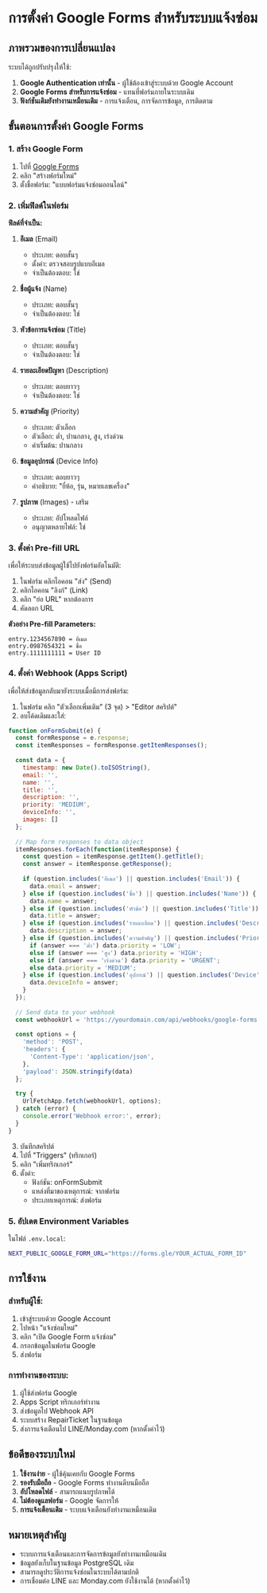 # การตั้งค่า Google Forms สำหรับระบบแจ้งซ่อม

## ภาพรวมของการเปลี่ยนแปลง

ระบบได้ถูกปรับปรุงให้ใช้:
1. **Google Authentication เท่านั้น** - ผู้ใช้ต้องเข้าสู่ระบบด้วย Google Account
2. **Google Forms สำหรับการแจ้งซ่อม** - แทนที่ฟอร์มภายในระบบเดิม
3. **ฟังก์ชันเดิมยังทำงานเหมือนเดิม** - การแจ้งเตือน, การจัดการข้อมูล, การติดตาม

## ขั้นตอนการตั้งค่า Google Forms

### 1. สร้าง Google Form

1. ไปที่ [Google Forms](https://forms.google.com)
2. คลิก "สร้างฟอร์มใหม่"
3. ตั้งชื่อฟอร์ม: "แบบฟอร์มแจ้งซ่อมออนไลน์"

### 2. เพิ่มฟิลด์ในฟอร์ม

**ฟิลด์ที่จำเป็น:**

1. **อีเมล** (Email)
   - ประเภท: ตอบสั้นๆ
   - ตั้งค่า: ตรวจสอบรูปแบบอีเมล
   - จำเป็นต้องตอบ: ใช่

2. **ชื่อผู้แจ้ง** (Name)
   - ประเภท: ตอบสั้นๆ
   - จำเป็นต้องตอบ: ใช่

3. **หัวข้อการแจ้งซ่อม** (Title)
   - ประเภท: ตอบสั้นๆ
   - จำเป็นต้องตอบ: ใช่

4. **รายละเอียดปัญหา** (Description)
   - ประเภท: ตอบยาวๆ
   - จำเป็นต้องตอบ: ใช่

5. **ความสำคัญ** (Priority)
   - ประเภท: ตัวเลือก
   - ตัวเลือก: ต่ำ, ปานกลาง, สูง, เร่งด่วน
   - ค่าเริ่มต้น: ปานกลาง

6. **ข้อมูลอุปกรณ์** (Device Info)
   - ประเภท: ตอบยาวๆ
   - คำอธิบาย: "ยี่ห้อ, รุ่น, หมายเลขเครื่อง"

7. **รูปภาพ** (Images) - เสริม
   - ประเภท: อัปโหลดไฟล์
   - อนุญาตหลายไฟล์: ใช่

### 3. ตั้งค่า Pre-fill URL

เพื่อให้ระบบส่งข้อมูลผู้ใช้ไปยังฟอร์มอัตโนมัติ:

1. ในฟอร์ม คลิกไอคอน "ส่ง" (Send)
2. คลิกไอคอน "ลิงก์" (Link)
3. คลิก "ย่อ URL" หากต้องการ
4. คัดลอก URL

**ตัวอย่าง Pre-fill Parameters:**
```
entry.1234567890 = อีเมล
entry.0987654321 = ชื่อ
entry.1111111111 = User ID
```

### 4. ตั้งค่า Webhook (Apps Script)

เพื่อให้ส่งข้อมูลกลับมายังระบบเมื่อมีการส่งฟอร์ม:

1. ในฟอร์ม คลิก "ตัวเลือกเพิ่มเติม" (3 จุด) > "Editor สคริปต์"
2. ลบโค้ดเดิมและใส่:

```javascript
function onFormSubmit(e) {
  const formResponse = e.response;
  const itemResponses = formResponse.getItemResponses();
  
  const data = {
    timestamp: new Date().toISOString(),
    email: '',
    name: '',
    title: '',
    description: '',
    priority: 'MEDIUM',
    deviceInfo: '',
    images: []
  };
  
  // Map form responses to data object
  itemResponses.forEach(function(itemResponse) {
    const question = itemResponse.getItem().getTitle();
    const answer = itemResponse.getResponse();
    
    if (question.includes('อีเมล') || question.includes('Email')) {
      data.email = answer;
    } else if (question.includes('ชื่อ') || question.includes('Name')) {
      data.name = answer;
    } else if (question.includes('หัวข้อ') || question.includes('Title')) {
      data.title = answer;
    } else if (question.includes('รายละเอียด') || question.includes('Description')) {
      data.description = answer;
    } else if (question.includes('ความสำคัญ') || question.includes('Priority')) {
      if (answer === 'ต่ำ') data.priority = 'LOW';
      else if (answer === 'สูง') data.priority = 'HIGH';
      else if (answer === 'เร่งด่วน') data.priority = 'URGENT';
      else data.priority = 'MEDIUM';
    } else if (question.includes('อุปกรณ์') || question.includes('Device')) {
      data.deviceInfo = answer;
    }
  });
  
  // Send data to your webhook
  const webhookUrl = 'https://yourdomain.com/api/webhooks/google-forms';
  
  const options = {
    'method': 'POST',
    'headers': {
      'Content-Type': 'application/json',
    },
    'payload': JSON.stringify(data)
  };
  
  try {
    UrlFetchApp.fetch(webhookUrl, options);
  } catch (error) {
    console.error('Webhook error:', error);
  }
}
```

3. บันทึกสคริปต์
4. ไปที่ "Triggers" (ทริกเกอร์)
5. คลิก "เพิ่มทริกเกอร์"
6. ตั้งค่า:
   - ฟังก์ชัน: onFormSubmit
   - แหล่งที่มาของเหตุการณ์: จากฟอร์ม
   - ประเภทเหตุการณ์: ส่งฟอร์ม

### 5. อัปเดต Environment Variables

ในไฟล์ `.env.local`:

```bash
NEXT_PUBLIC_GOOGLE_FORM_URL="https://forms.gle/YOUR_ACTUAL_FORM_ID"
```

## การใช้งาน

### สำหรับผู้ใช้:
1. เข้าสู่ระบบด้วย Google Account
2. ไปหน้า "แจ้งซ่อมใหม่"
3. คลิก "เปิด Google Form แจ้งซ่อม"
4. กรอกข้อมูลในฟอร์ม Google
5. ส่งฟอร์ม

### การทำงานของระบบ:
1. ผู้ใช้ส่งฟอร์ม Google
2. Apps Script ทริกเกอร์ทำงาน
3. ส่งข้อมูลไป Webhook API
4. ระบบสร้าง RepairTicket ในฐานข้อมูล
5. ส่งการแจ้งเตือนไป LINE/Monday.com (หากตั้งค่าไว้)

## ข้อดีของระบบใหม่

1. **ใช้งานง่าย** - ผู้ใช้คุ้นเคยกับ Google Forms
2. **รองรับมือถือ** - Google Forms ทำงานดีบนมือถือ
3. **อัปโหลดไฟล์** - สามารถแนบรูปภาพได้
4. **ไม่ต้องดูแลฟอร์ม** - Google จัดการให้
5. **การแจ้งเตือนเดิม** - ระบบแจ้งเตือนยังทำงานเหมือนเดิม

## หมายเหตุสำคัญ

- ระบบการแจ้งเตือนและการจัดการข้อมูลยังทำงานเหมือนเดิม
- ข้อมูลยังเก็บในฐานข้อมูล PostgreSQL เดิม
- สามารถดูประวัติการแจ้งซ่อมในระบบได้ตามปกติ
- การเชื่อมต่อ LINE และ Monday.com ยังใช้งานได้ (หากตั้งค่าไว้)